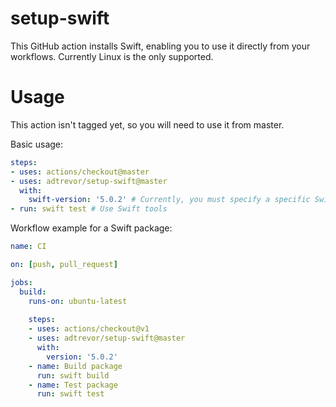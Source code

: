 # setup-swift
This GitHub action installs Swift, enabling you to use it directly from your workflows.
Currently Linux is the only supported.

# Usage
This action isn't tagged yet, so you will need to use it from master.

Basic usage:
```yaml
steps:
- uses: actions/checkout@master
- uses: adtrevor/setup-swift@master
  with:
    swift-version: '5.0.2' # Currently, you must specify a specific Swift version (no version range)
- run: swift test # Use Swift tools
```

Workflow example for a Swift package:
```yaml
name: CI

on: [push, pull_request]

jobs:
  build:
    runs-on: ubuntu-latest
    
    steps:
    - uses: actions/checkout@v1
    - uses: adtrevor/setup-swift@master
      with:
        version: '5.0.2'
    - name: Build package
      run: swift build
    - name: Test package
      run: swift test
```
